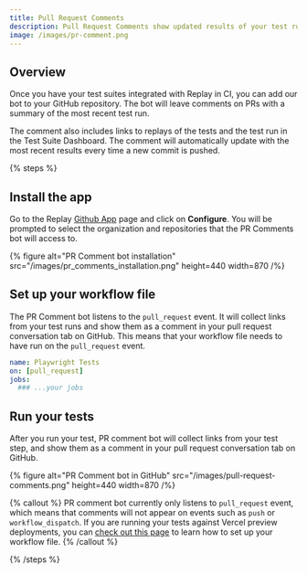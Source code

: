 ```yaml
---
title: Pull Request Comments
description: Pull Request Comments show updated results of your test run with links to replays and the Test Suite Dashboard, all from the pull request in GitHub.
image: /images/pr-comment.png
---
```


## Overview

Once you have your test suites integrated with Replay in CI, you can add our bot to your GitHub repository. The bot will leave comments on PRs with a summary of the most recent test run.

The comment also includes links to replays of the tests and the test run in the Test Suite Dashboard. The comment will automatically update with the most recent results every time a new commit is pushed.

{% steps %}
## Install the app
Go to the Replay [Github App](https://github.com/apps/replay-io) page and click on **Configure**. You will be prompted to select the organization and repositories that the PR Comments bot will access to.

{% figure
    alt="PR Comment bot installation"
    src="/images/pr_comments_installation.png"
    height=440
    width=870
/%}

## Set up your workflow file
The PR Comment bot listens to the `pull_request` event. It will collect links from your test runs and show them as a comment in your pull request conversation tab on GitHub. This means that your workflow file needs to have run on the `pull_request` event.

```yml
name: Playwright Tests
on: [pull_request]
jobs:
  ### ...your jobs
```

## Run your tests
After you run your test, PR comment bot will collect links from your test step, and show them as a comment in your pull request conversation tab on GitHub.

{% figure
    alt="PR Comment bot in GitHub"
    src="/images/pull-request-comments.png"
    height=440
    width=870
/%}

{% callout %}
PR comment bot currently only listens to `pull_request` event, which means that comments will not appear on events such as `push` or `workflow_dispatch`. If you are running your tests against Vercel preview deployments, you can [check out this page](/learn/examples/vercel) to learn how to set up your workflow file.
{% /callout %}

{% /steps %}



